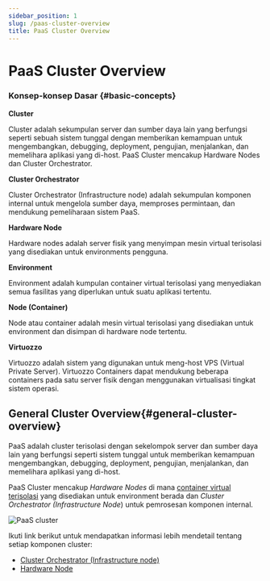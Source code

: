 ```yaml
---
sidebar_position: 1
slug: /paas-cluster-overview
title: PaaS Cluster Overview
---
```

# PaaS Cluster Overview

### Konsep-konsep Dasar {#basic-concepts}

**Cluster**

Cluster adalah sekumpulan server dan sumber daya lain yang berfungsi seperti sebuah sistem tunggal dengan memberikan kemampuan untuk mengembangkan, debugging, deployment, pengujian, menjalankan, dan memelihara aplikasi yang di-host. PaaS Cluster mencakup Hardware Nodes dan Cluster Orchestrator.

**Cluster Orchestrator**

Cluster Orchestrator (Infrastructure node) adalah sekumpulan komponen internal untuk mengelola sumber daya, memproses permintaan, dan mendukung pemeliharaan sistem PaaS.

**Hardware Node**

Hardware nodes adalah server fisik yang menyimpan mesin virtual terisolasi yang disediakan untuk environments pengguna.

**Environment**

Environment adalah kumpulan container virtual terisolasi yang menyediakan semua fasilitas yang diperlukan untuk suatu aplikasi tertentu.

**Node (Container)**

Node atau container adalah mesin virtual terisolasi yang disediakan untuk environment dan disimpan di hardware node tertentu.

**Virtuozzo**

Virtuozzo adalah sistem yang digunakan untuk meng-host VPS (Virtual Private Server). Virtuozzo Containers dapat mendukung beberapa containers pada satu server fisik dengan menggunakan virtualisasi tingkat sistem operasi.

## General Cluster Overview{#general-cluster-overview}

PaaS adalah cluster terisolasi dengan sekelompok server dan sumber daya lain yang berfungsi seperti sistem tunggal untuk memberikan kemampuan mengembangkan, debugging, deployment, pengujian, menjalankan, dan memelihara aplikasi yang di-host.

PaaS Cluster mencakup _Hardware Nodes_ di mana [container virtual terisolasi](http://en.wikipedia.org/wiki/Software_container) yang disediakan untuk environment berada dan _Cluster Orchestrator (Infrastructure Node_) untuk pemrosesan komponen internal.

![PaaS cluster](#)

Ikuti link berikut untuk mendapatkan informasi lebih mendetail tentang setiap komponen cluster:

* [Cluster Orchestrator (Infrastructure node)](https://docs.dewacloud.com/docs/cluster-orchestrator)
* [Hardware Node](https://docs.dewacloud.com/docs/infrastructure-level)